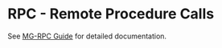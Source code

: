 # RPC - Remote Procedure Calls

See [MG-RPC Guide](https://mongoose-os.com/docs/mongoose-os/userguide/rpc.md)
for detailed documentation.
